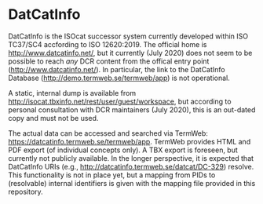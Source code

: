 # DatCatInfo

DatCatInfo is the ISOcat successor system currently developed within ISO TC37/SC4 accfording to ISO 12620:2019.
The official home is http://www.datcatinfo.net/, but it currently (July 2020) does not seem to be possible to reach *any* DCR content from the offical entry point (http://www.datcatinfo.net/). In particular, the link to the DatCatInfo Database (http://demo.termweb.se/termweb/app) is not operational.

A static, internal dump is available from http://isocat.tbxinfo.net/rest/user/guest/workspace, but according to personal consultation with DCR maintainers (July 2020), this is an out-dated copy and must not be used.

The actual data can be accessed and searched via TermWeb: https://datcatinfo.termweb.se/termweb/app. TermWeb provides HTML and PDF export (of individual concepts only). A TBX export is foreseen, but currently not publicly available. In the longer perspective, it is expected that DatCatInfo URIs (e.g., http://datcatinfo.termweb.se/datcat/DC-329) resolve. This functionality is not in place yet, but a mapping from PIDs to (resolvable) internal identifiers is given with the mapping file provided in this repository.
